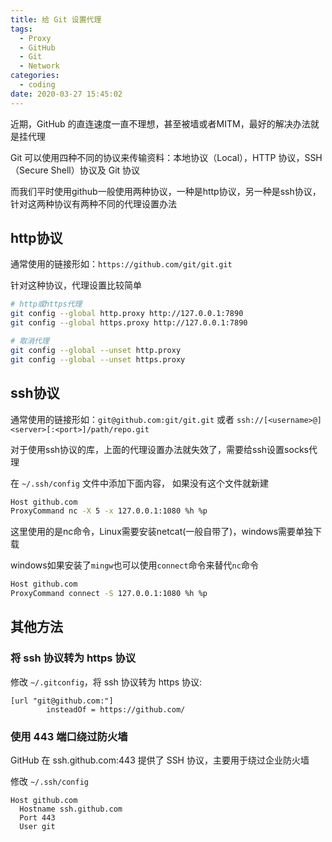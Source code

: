 ```yaml
---
title: 给 Git 设置代理
tags:
  - Proxy
  - GitHub
  - Git
  - Network
categories:
  - coding
date: 2020-03-27 15:45:02
---
```


近期，GitHub 的直连速度一直不理想，甚至被墙或者MITM，最好的解决办法就是挂代理

Git 可以使用四种不同的协议来传输资料：本地协议（Local），HTTP 协议，SSH（Secure Shell）协议及 Git 协议

而我们平时使用github一般使用两种协议，一种是http协议，另一种是ssh协议，针对这两种协议有两种不同的代理设置办法

## http协议

通常使用的链接形如：`https://github.com/git/git.git`

针对这种协议，代理设置比较简单

```bash
# http或https代理
git config --global http.proxy http://127.0.0.1:7890
git config --global https.proxy http://127.0.0.1:7890

# 取消代理
git config --global --unset http.proxy
git config --global --unset https.proxy
```

## ssh协议

通常使用的链接形如：`git@github.com:git/git.git` 或者 `ssh://[<username>@]<server>[:<port>]/path/repo.git`

对于使用ssh协议的库，上面的代理设置办法就失效了，需要给ssh设置socks代理

在 `~/.ssh/config` 文件中添加下面内容， 如果没有这个文件就新建

```bash
Host github.com
ProxyCommand nc -X 5 -x 127.0.0.1:1080 %h %p
```

这里使用的是nc命令，Linux需要安装netcat(一般自带了)，windows需要单独下载

windows如果安装了`mingw`也可以使用`connect`命令来替代`nc`命令

```bash
Host github.com
ProxyCommand connect -S 127.0.0.1:1080 %h %p
```

## 其他方法

### 将 ssh 协议转为 https 协议 

修改 `~/.gitconfig`，将 ssh 协议转为 https 协议:

```
[url "git@github.com:"]                                                                                                                         
        insteadOf = https://github.com/

```

### 使用 443 端口绕过防火墙

GitHub 在 ssh.github.com:443 提供了 SSH 协议，主要用于绕过企业防火墙

修改 `~/.ssh/config`

```
Host github.com
  Hostname ssh.github.com
  Port 443
  User git
```